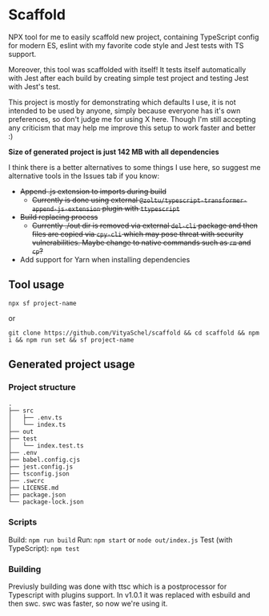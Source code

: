 # Scaffold

NPX tool for me to easily scaffold new project, containing TypeScript config for modern ES, eslint with my favorite code style and Jest tests with TS support.

Moreover, this tool was scaffolded with itself! It tests itself automatically with Jest after each build by creating simple test project and testing Jest with Jest's test.

This project is mostly for demonstrating which defaults I use, it is not intended to be used by anyone, simply because everyone has it's own preferences, so don't judge me for using X here. Though I'm still accepting any criticism that may help me improve this setup to work faster and better :)

**Size of generated project is just 142 MB with all dependencies**

I think there is a better alternatives to some things I use here, so suggest me alternative tools in the Issues tab if you know:
- ~~Append .js extension to imports during build~~
  - ~~Currently is done using external `@zoltu/typescript-transformer-append-js-extension` plugin with `ttypescript`~~
- ~~Build replacing process~~
  - ~~Currently ./out dir is removed via external `del-cli` package and then files are copied via `cpy-cli` which may pose threat with security vulnerabilities. Maybe change to native commands such as `rm` and `cp`?~~
- Add support for Yarn when installing dependencies

## Tool usage

```
npx sf project-name
```

or

```
git clone https://github.com/VityaSchel/scaffold && cd scaffold && npm i && npm run set && sf project-name
```

## Generated project usage

### Project structure

```
.
├── src
│   ├── .env.ts
│   └── index.ts
├── out
├── test
│   └── index.test.ts
├── .env
├── babel.config.cjs
├── jest.config.js
├── tsconfig.json
├── .swcrc
├── LICENSE.md
├── package.json
└── package-lock.json
```

### Scripts

Build: `npm run build`
Run: `npm start` or `node out/index.js`
Test (with TypeScript): `npm test`

### Building

Previusly building was done with ttsc which is a postprocessor for Typescript with plugins support. In v1.0.1 it was replaced with esbuild and then swc. swc was faster, so now we're using it.